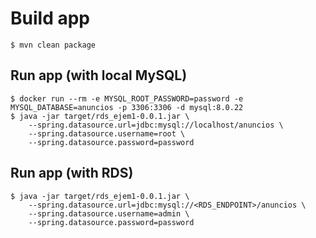 # Build app

```
$ mvn clean package
```

## Run app (with local MySQL)

```
$ docker run --rm -e MYSQL_ROOT_PASSWORD=password -e MYSQL_DATABASE=anuncios -p 3306:3306 -d mysql:8.0.22
$ java -jar target/rds_ejem1-0.0.1.jar \
    --spring.datasource.url=jdbc:mysql://localhost/anuncios \
    --spring.datasource.username=root \
    --spring.datasource.password=password
```

## Run app (with RDS)

```
$ java -jar target/rds_ejem1-0.0.1.jar \
    --spring.datasource.url=jdbc:mysql://<RDS_ENDPOINT>/anuncios \
    --spring.datasource.username=admin \
    --spring.datasource.password=password
```


